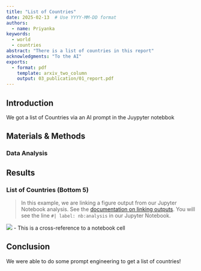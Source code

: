 ```yaml
---
title: "List of Countries"
date: 2025-02-13  # Use YYYY-MM-DD format
authors:
  - name: Priyanka
keywords:
  - world
  - countries
abstract: "There is a list of countries in this report"
acknowledgments: "To the AI"
exports:
  - format: pdf
    template: arxiv_two_column
    output: 03_publication/01_report.pdf 
---
```


## Introduction
We got a list of Countries via an AI prompt in the Juypyter notebbok

## Materials & Methods


### Data Analysis

## Results


### List of Countries (Bottom 5)


> In this example, we are linking a figure output from our Jupyter Notebook analysis. See the [documentation on linking outputs](https://mystmd.org/guide/reuse-jupyter-outputs). You will see the line `#| label: nb:analysis` in our Jupyter Notebook.


![](#celllabel1) - This is a cross-reference to a notebook cell


## Conclusion

We were able to do some prompt engineering to get a list of countries!